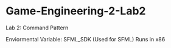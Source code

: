 # Game-Engineering-2-Lab2
Lab 2: Command Pattern


Enviormental Variable: SFML_SDK (Used for SFML)
Runs in x86